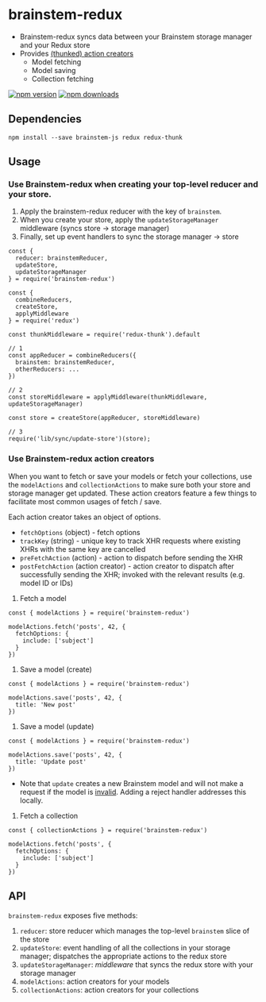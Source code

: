# brainstem-redux

- Brainstem-redux syncs data between your Brainstem storage manager and your Redux store
- Provides [(thunked) action creators](http://redux.js.org/docs/advanced/AsyncActions.html)
  - Model fetching
  - Model saving
  - Collection fetching

[![npm version](https://img.shields.io/npm/v/brainstem-redux.svg?style=flat-square)](https://www.npmjs.com/package/brainstem-redux)
[![npm downloads](https://img.shields.io/npm/dm/brainstem-redux.svg?style=flat-square)](https://www.npmjs.com/package/brainstem-redux)

## Dependencies

    npm install --save brainstem-js redux redux-thunk

## Usage

### Use Brainstem-redux when creating your top-level reducer and your store. 

1. Apply the brainstem-redux reducer with the key of `brainstem`. 
2. When you create your store, apply the `updateStorageManager` middleware (syncs store -> storage manager)
3. Finally, set up event handlers to sync the storage manager -> store

```
const { 
  reducer: brainstemReducer, 
  updateStore, 
  updateStorageManager 
} = require('brainstem-redux')

const { 
  combineReducers, 
  createStore, 
  applyMiddleware 
} = require('redux')

const thunkMiddleware = require('redux-thunk').default

// 1
const appReducer = combineReducers({ 
  brainstem: brainstemReducer, 
  otherReducers: ...
})

// 2
const storeMiddleware = applyMiddleware(thunkMiddleware, updateStorageManager)

const store = createStore(appReducer, storeMiddleware)

// 3
require('lib/sync/update-store')(store);
```

### Use Brainstem-redux action creators

When you want to fetch or save your models or fetch your collections, use the `modelActions` and `collectionActions` to make sure both your store and storage manager get updated. These action creators feature a few things to facilitate most common usages of fetch / save. 

Each action creator takes an object of options. 

 - `fetchOptions` (object) - fetch options
 - `trackKey` (string) - unique key to track XHR requests where existing XHRs with the same key are cancelled
 - `preFetchAction` (action) - action to dispatch before sending the XHR
 - `postFetchAction` (action creator) - action creator to dispatch after successfully sending the XHR; invoked with the relevant results (e.g. model ID or IDs) 

1. Fetch a model

```
const { modelActions } = require('brainstem-redux')

modelActions.fetch('posts', 42, { 
  fetchOptions: { 
    include: ['subject'] 
  }
})
```

1. Save a model (create)

```
const { modelActions } = require('brainstem-redux')

modelActions.save('posts', 42, { 
  title: 'New post'
})
```

1. Save a model (update)

```
const { modelActions } = require('brainstem-redux')

modelActions.save('posts', 42, { 
  title: 'Update post'
})
```
* Note that `update` creates a new Brainstem model and will not make a request if the model is [invalid](https://github.com/mavenlink/brainstem-redux/blob/master/lib/actions/model.js#L53-L58). Adding a reject handler addresses this locally.

1. Fetch a collection

```
const { collectionActions } = require('brainstem-redux')

modelActions.fetch('posts', { 
  fetchOptions: { 
    include: ['subject'] 
  }
})
```

## API
`brainstem-redux` exposes five methods:

1. `reducer`: store reducer which manages the top-level `brainstem` slice of the store
2. `updateStore`: event handling of all the collections in your storage manager; dispatches the appropriate actions to the redux store
3. `updateStorageManager`: *middleware* that syncs the redux store with your storage manager
4. `modelActions`: action creators for your models
5. `collectionActions`: action creators for your collections
